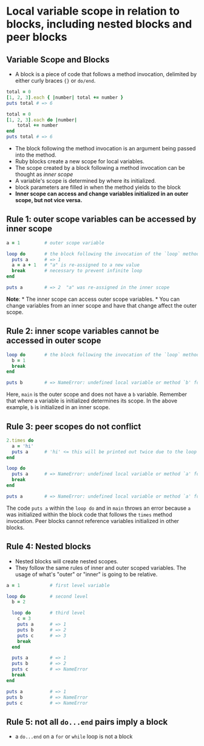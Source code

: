 # Local variable scope in relation to blocks, including nested blocks and peer blocks

## Variable Scope and Blocks

* A block is a piece of code that follows a method invocation, delimited by either curly braces `{}` or `do/end`.

```ruby
total = 0
[1, 2, 3].each { |number| total += number }
puts total # => 6
```

```ruby
total = 0
[1, 2, 3].each do |number|
	total += number
end
puts total # => 6
```

* The block following the method invocation is an argument being passed into the method.
* Ruby blocks create a new scope for local variables.
* The scope created by a block following a method invocation can be thought as *inner scope*
* A variable's scope is determined by where its initialized.
* block parameters are filled in when the method yields to the block
* **Inner scope can access and change variables initialized in an outer scope, but not vice versa.** 

## Rule 1: outer scope variables can be accessed by inner scope

```ruby
a = 1         # outer scope variable

loop do       # the block following the invocation of the `loop` method creates an inner scope
  puts a      # => 1
  a = a + 1   # "a" is re-assigned to a new value
  break       # necessary to prevent infinite loop
end

puts a        # => 2  "a" was re-assigned in the inner scope
```

**Note**: 
	* The inner scope can access outer scope variables.
	* You can change variables from an inner scope and have that change affect the outer scope.

## Rule 2: inner scope variables cannot be accessed in outer scope

```ruby
loop do       # the block following the invocation of the `loop` method creates an inner scope
  b = 1
  break
end

puts b        # => NameError: undefined local variable or method `b' for main:Object
```

Here, `main` is the outer scope and does not have a `b` variable. Remember that where a variable is initialized determines its scope. In the above example, `b` is initialized in an inner scope.

## Rule 3: peer scopes do not conflict

```ruby
2.times do
  a = 'hi'
  puts a      # 'hi' <= this will be printed out twice due to the loop
end

loop do
  puts a      # => NameError: undefined local variable or method `a' for main:Object
  break
end

puts a        # => NameError: undefined local variable or method `a' for main:Object
```

The code `puts a` within the `loop do` and in `main` throws an error because `a` was initialized within the block code that follows the `times` method invocation. Peer blocks cannot reference variables initialized in other blocks. 

## Rule 4: Nested blocks

* Nested blocks will create nested scopes.
* They follow the same rules of inner and outer scoped variables. The usage of what's "outer" or "inner" is going to be relative.

```ruby
a = 1           # first level variable

loop do         # second level
  b = 2

  loop do       # third level
    c = 3
    puts a      # => 1
    puts b      # => 2
    puts c      # => 3
    break
  end

  puts a        # => 1
  puts b        # => 2
  puts c        # => NameError
  break
end

puts a          # => 1
puts b          # => NameError
puts c          # => NameError
```

## Rule 5: not all `do...end` pairs imply a block

* a `do...end` on a `for` or `while` loop is not a block